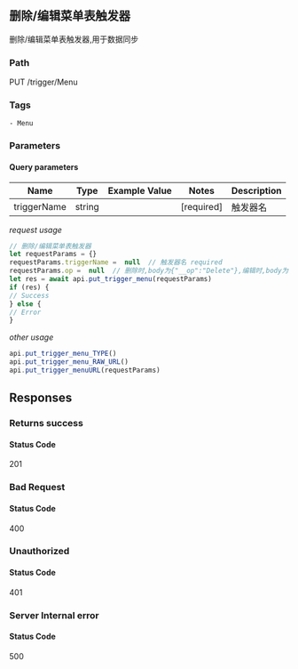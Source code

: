 ## 删除/编辑菜单表触发器

删除/编辑菜单表触发器,用于数据同步
### Path
PUT /trigger/Menu

### Tags
    - Menu
### Parameters

#### Query parameters

| Name | Type | Example Value | Notes | Description |
| ---- | ---- | ------------- | -------- | ----------- |
| triggerName | string |  |  [required]  | 触发器名 |

*request usage*
```javascript
// 删除/编辑菜单表触发器
let requestParams = {}
requestParams.triggerName =  null  // 触发器名 required
requestParams.op =  null  // 删除时,body为{"__op":"Delete"},编辑时,body为{"url":"http://example.com/trigger"} required
let res = await api.put_trigger_menu(requestParams)
if (res) {
// Success
} else {
// Error
}
```
*other usage*
```javascript
api.put_trigger_menu_TYPE()
api.put_trigger_menu_RAW_URL()
api.put_trigger_menuURL(requestParams)
```

## Responses
### Returns success

#### Status Code
201



### Bad Request

#### Status Code
400



### Unauthorized

#### Status Code
401



### Server Internal error

#### Status Code
500



